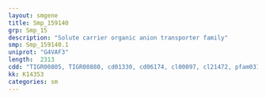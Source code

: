 ```yaml
---
layout: smgene
title: Smp_159140
grp: Smp_15
description: "Solute carrier organic anion transporter family"
smp: Smp_159140.1
uniprot: "G4VAF3"
length:  2313
cdd: "TIGR00805, TIGR00880, cd01330, cd06174, cl00097, cl21472, pfam03137, pfam07648"
kk: K14353
categories: sm
---
```

